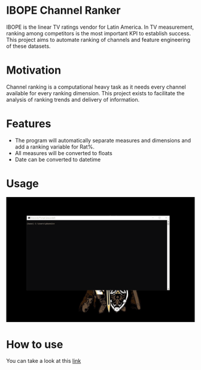 # IBOPE Channel Ranker
IBOPE is the linear TV ratings vendor for Latin America. In TV measurement, ranking among competitors is the most important KPI to establish success. This project aims to automate ranking of channels and feature engineering of these datasets.

# Motivation
Channel ranking is a computational heavy task as it needs every channel available for every ranking dimension. This project exists to facilitate the analysis of ranking trends and delivery of information.

# Features
  * The program will automatically separate measures and dimensions and add a ranking variable for Rat%.
  * All measures will be converted to floats
  * Date can be converted to datetime

# Usage
![Alt Text](https://github.com/pmb06d/channel_ranker/blob/master/new%20ranker.gif)

# How to use
You can take a look at this [link](https://drive.google.com/open?id=1UZxccp5TbReU676jDtjAIhu7fOhhUhotHIPtpaQumTk)

